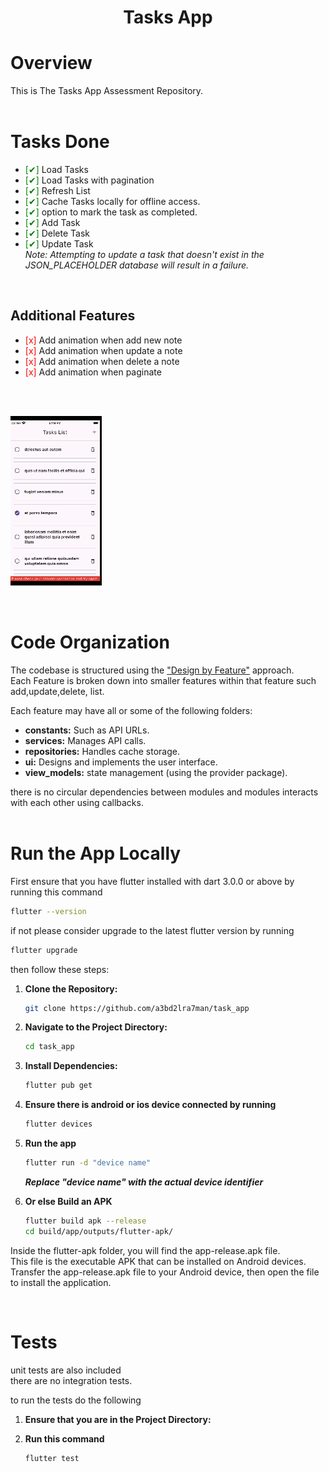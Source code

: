 <h1 align="center">Tasks App</h1>

# Overview

This is The Tasks App Assessment Repository.  
<br>

# Tasks Done  

- <span style="color:green;">[✔]</span> Load Tasks
- <span style="color:green;">[✔]</span> Load Tasks with pagination
- <span style="color:green;">[✔]</span> Refresh List   
- <span style="color:green;">[✔]</span> Cache Tasks locally for offline access.   
- <span style="color:green;">[✔]</span> option to mark the task as completed.
- <span style="color:green;">[✔]</span> Add Task
- <span style="color:green;">[✔]</span> Delete Task
- <span style="color:green;">[✔]</span> Update Task <br>
   *Note: Attempting to update a task that doesn't exist in the JSON_PLACEHOLDER database will result in a failure.*
<br>

## Additional Features

- <span style="color:red;">[x]</span> Add animation when add new note
- <span style="color:red;">[x]</span> Add animation when update a note
- <span style="color:red;">[x]</span> Add animation when delete a note
- <span style="color:red;">[x]</span> Add animation when paginate  
<br>

<br>

![Alt Text](https://raw.githubusercontent.com/a3bd2lra7man/task_app/main/task_app.gif)

<br>

# Code Organization

The codebase is structured using the ["Design by Feature"](https://codeopinion.com/organizing-code-by-feature-using-vertical-slices/) approach.  
Each Feature is broken down into smaller features within that feature such add,update,delete, list.  

Each feature may have all or some of the following folders:

- **constants:** Such as API URLs.
- **services:** Manages API calls.
- **repositories:** Handles cache storage.
- **ui:** Designs and implements the user interface.
- **view_models:** state management (using the provider package).
  
there is no circular dependencies between modules and modules interacts with each other using callbacks.  
<br>

# Run the App Locally

First ensure that you have flutter installed with dart 3.0.0 or above by running this command  

   ```bash
   flutter --version
   ```
if not please consider upgrade to the latest flutter version by running

   ```bash
   flutter upgrade
   ```
then follow these steps:

1. **Clone the Repository:**

   ```bash
   git clone https://github.com/a3bd2lra7man/task_app
   ```  

2. **Navigate to the Project Directory:**

   ```bash
   cd task_app
   ```  


3. **Install Dependencies:**

   ```bash
   flutter pub get
   ```  

4. **Ensure there is android or ios device connected by running**

   ```bash
   flutter devices
   ```  

5. **Run the app**

   ```bash
   flutter run -d "device name"
   ```  
   ***Replace "device name" with the actual device identifier***

6. **Or else Build an APK**

   ```bash
   flutter build apk --release
   cd build/app/outputs/flutter-apk/
   ```

Inside the flutter-apk folder, you will find the app-release.apk file.  
This file is the executable APK that can be installed on Android devices.  
Transfer the app-release.apk file to your Android device, then open the file to install the application.

<br>

# Tests 

unit tests are also included   
there are no integration tests.   

to run the tests do the following 

1. **Ensure that you are in the Project Directory:**

2. **Run this command**

   ```bash
   flutter test
   ```  